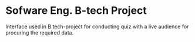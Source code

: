 # Sofware Eng. B-tech Project
Interface used in B.tech-project for conducting quiz with a live audience for procuring the required data.
